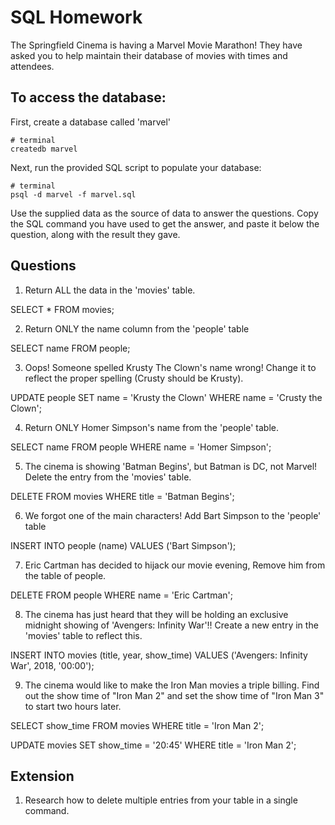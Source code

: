 # SQL Homework

The Springfield Cinema is having a Marvel Movie Marathon! They have asked you to help maintain their database of movies with times and attendees.

## To access the database:

First, create a database called 'marvel'

```
# terminal
createdb marvel
```

Next, run the provided SQL script to populate your database:

```
# terminal
psql -d marvel -f marvel.sql
```

Use the supplied data as the source of data to answer the questions. Copy the SQL command you have used to get the answer, and paste it below the question, along with the result they gave.

## Questions

1.  Return ALL the data in the 'movies' table.

SELECT * FROM movies;

2.  Return ONLY the name column from the 'people' table

SELECT name FROM people;

3.  Oops! Someone spelled Krusty The Clown's name wrong! Change it to reflect the proper spelling (Crusty should be Krusty).

UPDATE people
SET name = 'Krusty the Clown'
WHERE name = 'Crusty the Clown';

4.  Return ONLY Homer Simpson's name from the 'people' table.

SELECT name FROM people
WHERE name = 'Homer Simpson';

5.  The cinema is showing 'Batman Begins', but Batman is DC, not Marvel! Delete the entry from the 'movies' table.

DELETE FROM movies
WHERE title = 'Batman Begins';

6.  We forgot one of the main characters! Add Bart Simpson to the 'people' table

INSERT INTO people (name) VALUES ('Bart Simpson');


7.  Eric Cartman has decided to hijack our movie evening, Remove him from the table of people.

DELETE FROM people
WHERE name = 'Eric Cartman';

8.  The cinema has just heard that they will be holding an exclusive midnight showing of 'Avengers: Infinity War'!! Create a new entry in the 'movies' table to reflect this.

INSERT INTO movies (title, year, show_time) VALUES ('Avengers: Infinity War', 2018, '00:00');


9.  The cinema would like to make the Iron Man movies a triple billing. Find out the show time of "Iron Man 2" and set the show time of "Iron Man 3" to start two hours later.

SELECT show_time FROM movies
WHERE title = 'Iron Man 2';

UPDATE movies
SET show_time = '20:45'
WHERE title = 'Iron Man 2';

## Extension

1.  Research how to delete multiple entries from your table in a single command.
